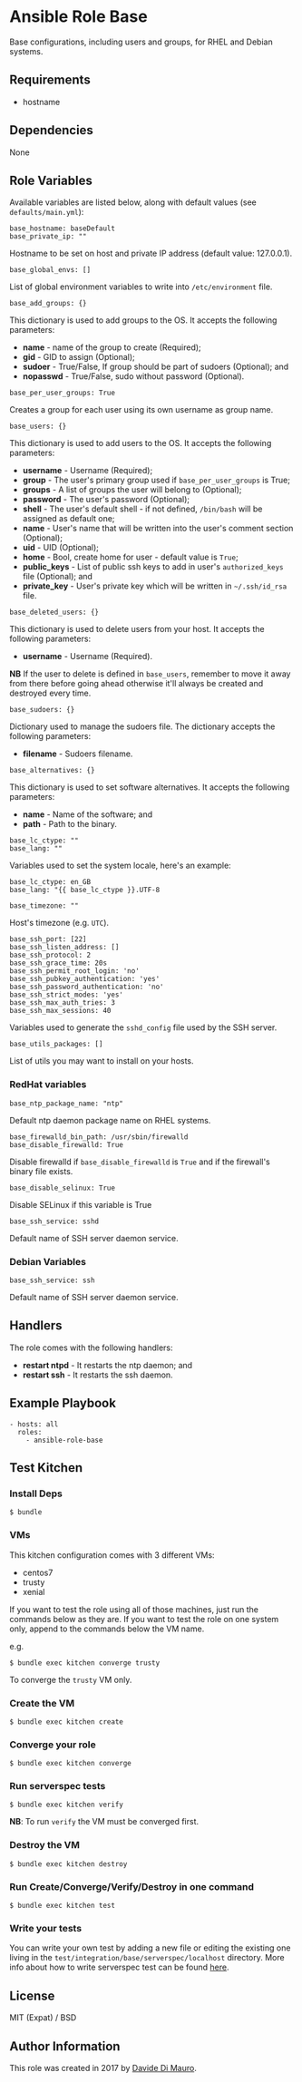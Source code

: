 # Ansible Role Base

Base configurations, including users and groups, for RHEL and Debian systems.

## Requirements

* hostname

## Dependencies

None

## Role Variables

Available variables are listed below, along with default values (see `defaults/main.yml`):

```
base_hostname: baseDefault
base_private_ip: ""
```

Hostname to be set on host and private IP address (default value: 127.0.0.1).

```
base_global_envs: []
```

List of global environment variables to write into `/etc/environment` file.

```
base_add_groups: {}
```

This dictionary is used to add groups to the OS. It accepts the following parameters:

* **name** - name of the group to create (Required);
* **gid** - GID to assign (Optional);
* **sudoer** - True/False, If group should be part of sudoers (Optional); and
* **nopasswd** - True/False, sudo without password (Optional).

```
base_per_user_groups: True
```

Creates a group for each user using its own username as group name.

```
base_users: {}
```

This dictionary is used to add users to the OS. It accepts the following parameters:

* **username**    - Username (Required);
* **group**       - The user's primary group used if `base_per_user_groups` is True;
* **groups**      - A list of groups the user will belong to (Optional);
* **password**    - The user's password (Optional);
* **shell**       - The user's default shell - if not defined, `/bin/bash` will be assigned as default one;
* **name**        - User's name that will be written into the user's comment section (Optional);
* **uid**         - UID (Optional);
* **home**        - Bool, create home for user - default value is `True`;
* **public_keys** - List of public ssh keys to add in user's `authorized_keys` file (Optional); and
* **private_key** - User's private key which will be written in `~/.ssh/id_rsa` file.

```
base_deleted_users: {}
```

This dictionary is used to delete users from your host. It accepts the following parameters:

* **username** - Username (Required).

**NB** If the user to delete is defined in `base_users`, remember to move it away from there before going ahead otherwise it'll always be created and destroyed every time.

```
base_sudoers: {}
```

Dictionary used to manage the sudoers file. The dictionary accepts the following parameters:

* **filename** - Sudoers filename.

```
base_alternatives: {}
```

This dictionary is used to set software alternatives. It accepts the following parameters:

* **name** - Name of the software; and
* **path** - Path to the binary.

```
base_lc_ctype: ""
base_lang: ""
```

Variables used to set the system locale, here's an example:

```
base_lc_ctype: en_GB
base_lang: "{{ base_lc_ctype }}.UTF-8
```

```
base_timezone: ""
```

Host's timezone (e.g. `UTC`).

```
base_ssh_port: [22]
base_ssh_listen_address: []
base_ssh_protocol: 2
base_ssh_grace_time: 20s
base_ssh_permit_root_login: 'no'
base_ssh_pubkey_authentication: 'yes'
base_ssh_password_authentication: 'no'
base_ssh_strict_modes: 'yes'
base_ssh_max_auth_tries: 3
base_ssh_max_sessions: 40
```

Variables used to generate the `sshd_config` file used by the SSH server.

```
base_utils_packages: []
```

List of utils you may want to install on your hosts.

### RedHat variables

```
base_ntp_package_name: "ntp"
```

Default ntp daemon package name on RHEL systems.

```
base_firewalld_bin_path: /usr/sbin/firewalld
base_disable_firewalld: True
```

Disable firewalld if `base_disable_firewalld` is `True` and if the firewall's binary file exists.

```
base_disable_selinux: True
```

Disable SELinux if this variable is True

```
base_ssh_service: sshd
```

Default name of SSH server daemon service.

### Debian Variables

```
base_ssh_service: ssh
```

Default name of SSH server daemon service.

## Handlers

The role comes with the following handlers:

* **restart ntpd** - It restarts the ntp daemon; and
* **restart ssh** - It restarts the ssh daemon.

## Example Playbook

```
- hosts: all
  roles:
    - ansible-role-base
```

## Test Kitchen

### Install Deps

```
$ bundle
```

### VMs

This kitchen configuration comes with 3 different VMs:

* centos7
* trusty
* xenial

If you want to test the role using all of those machines, just run the commands below as they are. If you want to test the role on one system only, append to the commands below the VM name.

e.g.

```
$ bundle exec kitchen converge trusty
```

To converge the `trusty` VM only.

### Create the VM

```
$ bundle exec kitchen create
```

### Converge your role

```
$ bundle exec kitchen converge
```

### Run serverspec tests

```
$ bundle exec kitchen verify
```

**NB**: To run `verify` the VM must be converged first.

### Destroy the VM

```
$ bundle exec kitchen destroy
```

### Run Create/Converge/Verify/Destroy in one command

```
$ bundle exec kitchen test
```

### Write your tests

You can write your own test by adding a new file or editing the existing one living in the `test/integration/base/serverspec/localhost` directory. More info about how to write serverspec test can be found [here](http://serverspec.org/).

## License

MIT (Expat) / BSD

## Author Information

This role was created in 2017 by [Davide Di Mauro](https://github.com/darkraiden).
